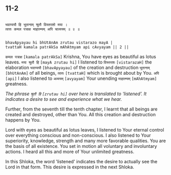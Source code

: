 ## 11-2


```shloka-sa

भवाप्ययौ हि भूतानाम् श्रुतौ विस्तरशो मया ।
त्वत्तः कमल पत्राक्ष माहात्म्यम् अपि चाव्ययम् ॥ २ ॥

```
```shloka-sa-hk

bhavApyayau hi bhUtAnAm zrutau vistarazo mayA |
tvattaH kamala patrAkSa mAhAtmyam api cAvyayam || 2 ||

```
`कमल पत्राक्ष` `[kamala patrAkSa]` Krishna, You have eyes as beautiful as lotus leaves. `मया श्रुतौ हि` `[mayA zrutau hi]` I listened to `विस्तरशः` `[vistarazaH]` the elaboration `भवाप्ययौ` `[bhavApyayau]` of the creation and destruction `भूतानाम्` `[bhUtAnAm]` of all beings, `त्वत्तः` `[tvattaH]` which is brought about by You. `अपि` `[api]` I also listened to `अव्ययम्` `[avyayam]` Your unending `माहात्म्यम्` `[mAhAtmyam]` greatness.

_The phrase 
`श्रुतौ हि` `[zrutau hi]`
 over here is translated to ‘listened’. It indicates a desire to see and experience what we hear._

Further, from the seventh till the tenth chapter, I learnt that all beings are created and destroyed, other than You. All this creation and destruction happens by You. 

Lord with eyes as beautiful as lotus leaves, I listened to Your eternal control over everything conscious and non-conscious. I also listened to Your superiority, knowledge, strength and many more favorable qualities. You are the basis of all existence. You set in motion all voluntary and involuntary actions. I heard all this and more of Your unlimited greatness.

In this Shloka, the word 'listened' indicates the desire to actually see the Lord in that form. This desire is expressed in the next Shloka.



